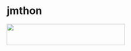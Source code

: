 # jmthon

<p align="left"><a href="https://heroku.com/deploy?template=https://github.com/YTIYI/roz"> <img src="https://img.shields.io/badge/Deploy%20To%20Heroku-purple?style=for-the-badge&logo=heroku" width="320" height="58.45"/></a></p>
